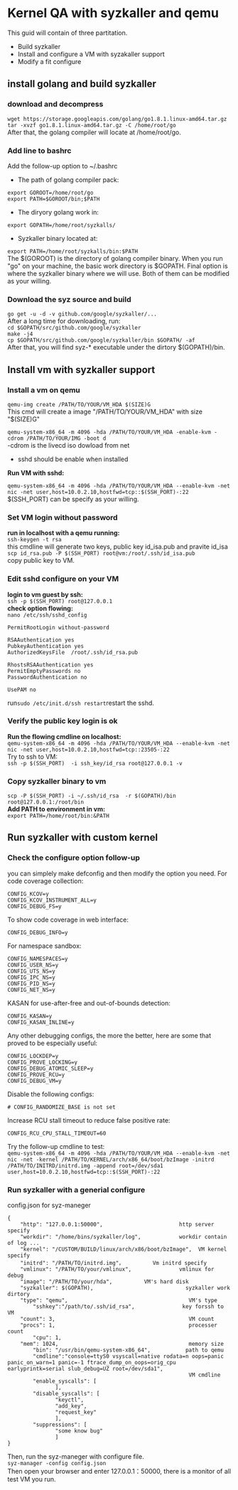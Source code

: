 # Kernel QA with syzkaller and qemu 
This guid will contain of three partitation. 
- Build syzkaller
- Install and configure a VM with syzakaller support
- Modify a fit configure

## install golang and build syzkaller
### download and decompress 
`wget https://storage.googleapis.com/golang/go1.8.1.linux-amd64.tar.gz`  
`tar -xvzf go1.8.1.linux-amd64.tar.gz -C /home/root/go`  
After that, the golang compiler will locate at /home/root/go. 

### Add line to bashrc  
Add the follow-up option to  ~/.bashrc  
- The path of golang compiler pack:  

`export GOROOT=/home/root/go`  
`export PATH=$GOROOT/bin;$PATH`  
- The diryory golang work in:  

`export GOPATH=/home/root/syzkalls/`  
- Syzkaller binary located at:  

`export PATH=/home/root/syzkalls/bin:$PATH`  
The $(GOROOT) is the directory of golang compiler binary. When you run "go" on your machine, the basic work directory is $GOPATH. Final option is where the syzkaller binary where we will use. Both of them can be modified as your willing.  

### Download the syz source and build
`go get -u -d -v github.com/google/syzkaller/...`  
After a long time for downloading, run:  
`cd $GOPATH/src/github.com/google/syzkaller`  
`make -j4`  
`cp $GOPATH/src/github.com/google/syzkaller/bin $GOPATH/ -af`  
After that, you will find syz-* executable under the dirtory $(GOPATH)/bin.  

## Install vm with syzkaller support  
### Install a vm on qemu  
`qemu-img create /PATH/TO/YOUR/VM_HDA $(SIZE)G`  
This cmd will create a image "/PATH/TO/YOUR/VM_HDA" with size "$(SIZE)G"  

`qemu-system-x86_64 -m 4096 -hda /PATH/TO/YOUR/VM_HDA -enable-kvm -cdrom /PATH/TO/YOUR/IMG -boot d`  
-cdrom is the livecd iso dowload from net  
- sshd should be enable when installed  

<b>Run VM with sshd:</b>  

`qemu-system-x86_64 -m 4096 -hda /PATH/TO/YOUR/VM_HDA --enable-kvm -net nic -net user,host=10.0.2.10,hostfwd=tcp::$(SSH_PORT)-:22`  
$(SSH_PORT) can be specify as your willing.  

### Set VM login without password  
<b>run in localhost with a qemu running:</b>  
`ssh-keygen -t rsa`  
this cmdline will generate two keys, public key id_isa.pub and pravite id_isa  
`scp id_rsa.pub -P $(SSH_PORT) root@vm:/root/.ssh/id_isa.pub`  
copy public key to VM.  
### Edit sshd configure on your VM  
<b>login to vm guest by ssh:</b>  
`ssh -p $(SSH_PORT) root@127.0.0.1`  
<b>check option flowing:</b>  
`nano /etc/ssh/sshd_config`  
```
PermitRootLogin without-password

RSAAuthentication yes
PubkeyAuthentication yes
AuthorizedKeysFile	/root/.ssh/id_rsa.pub

RhostsRSAAuthentication yes
PermitEmptyPasswords no
PasswordAuthentication no

UsePAM no
```  
run`sudo /etc/init.d/ssh restart`restart the sshd.  

### Verify the public key login is ok  
<b>Run the flowing cmdline on localhost:</b>  
`qemu-system-x86_64 -m 4096 -hda /PATH/TO/YOUR/VM_HDA --enable-kvm -net nic -net user,host=10.0.2.10,hostfwd=tcp::23505-:22`  
Try to ssh to VM:  
`ssh -p $(SSH_PORT)  -i ssh_key/id_rsa root@127.0.0.1 -v`  

### Copy syzkaller binary to vm  
`scp -P $(SSH_PORT) -i ~/.ssh/id_rsa  -r $(GOPATH)/bin root@127.0.0.1:/root/bin`  
<b>Add PATH to environment in vm:</b>  
`export PATH=/home/root/bin:&PATH`  

## Run syzkaller with custom kernel
### Check the configure option follow-up
you can simplely make defconfig and then modify the option you need.
For code coverage collection:
```
CONFIG_KCOV=y
CONFIG_KCOV_INSTRUMENT_ALL=y
CONFIG_DEBUG_FS=y
```
To show code coverage in web interface:
```
CONFIG_DEBUG_INFO=y
```
For namespace sandbox:
```
CONFIG_NAMESPACES=y
CONFIG_USER_NS=y
CONFIG_UTS_NS=y
CONFIG_IPC_NS=y
CONFIG_PID_NS=y
CONFIG_NET_NS=y
```

KASAN for use-after-free and out-of-bounds detection:
```
CONFIG_KASAN=y
CONFIG_KASAN_INLINE=y
```
Any other debugging configs, the more the better, here are some that proved to be especially useful:
```
CONFIG_LOCKDEP=y
CONFIG_PROVE_LOCKING=y
CONFIG_DEBUG_ATOMIC_SLEEP=y
CONFIG_PROVE_RCU=y
CONFIG_DEBUG_VM=y
```
Disable the following configs:  
```
# CONFIG_RANDOMIZE_BASE is not set
```
Increase RCU stall timeout to reduce false positive rate:  
```
CONFIG_RCU_CPU_STALL_TIMEOUT=60
```
Try the follow-up cmdline to test:  
`qemu-system-x86_64 -m 4096 -hda /PATH/TO/YOUR/VM_HDA --enable-kvm -net nic -net
-kernel /PATH/TO/KERNEL/arch/x86_64/boot/bzImage -initrd
/PATH/TO/INITRD/initrd.img -append root=/dev/sda1 user,host=10.0.2.10,hostfwd=tcp::$(SSH_PORT)-:22`  

### Run syzkaller with a generial configure  
config.json for syz-maneger  
```
{
	"http": "127.0.0.1:50000",                        http server specify
	"workdir": "/home/bins/syzkaller/log",            workdir contain of log ...
	"kernel": "/CUSTOM/BUILD/linux/arch/x86/boot/bzImage",  VM kernel specify
	"initrd": "/PATH/TO/initrd.img"，         Vm initrd specify
	"vmlinux": "/PATH/TO/your/vmlinux",               vmlinux for debug
	"image": "/PATH/TO/your/hda",          VM's hard disk
	"syzkaller": $(GOPATH),                             syzkaller work dirtory
	"type": "qemu",                                      VM's type
        "sshkey":"/path/to/.ssh/id_rsa",               key forssh to VM
	"count": 3,                                          VM count
	"procs": 1,                                          processer count
        "cpu": 1,
	"mem": 1024,                                         memory size
        "bin": "/usr/bin/qemu-system-x86_64",           path to qemu
        "cmdline":"console=ttyS0 vsyscall=native rodata=n oops=panic panic_on_warn=1 panic=-1 ftrace_dump_on_oops=orig_cpu earlyprintk=serial slub_debug=UZ root=/dev/sda1",
                                                         VM cmdline
        "enable_syscalls": [
               ],
        "disable_syscalls": [
               "keyctl",
               "add_key",
               "request_key"
               ],
        "suppressions": [
               "some know bug"
               ]
}
```
Then, run the syz-maneger with configure file.  
`syz-manager -config config.json`  
Then open your browser and enter 127.0.0.1：50000, there is a monitor of all test VM you run.  
